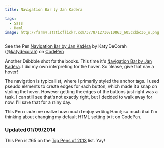 ```yaml
---
title: Navigation Bar by Jan Kaděra

tags:
  - Sass
  - Haml
image: http://farm4.staticflickr.com/3778/12730510863_605ccbbc36_o.png
---
```


<p data-height="500" data-theme-id="97" data-slug-hash="HEgwl" data-user="katydecorah" data-default-tab="result" class='codepen'>See the Pen <a href='http://codepen.io/katydecorah/pen/HEgwl'>Navigation Bar by Jan Kaděra</a> by Katy DeCorah (<a href='http://codepen.io/katydecorah'>@katydecorah</a>) on <a href='http://codepen.io'>CodePen</a></p>

Another Dribbble shot for the books. This time it's [Navigation Bar by Jan Kaděra](http://dribbble.com/shots/1267103-Navigation-Bar). I did my own interpreting for the hover. So please, give that nav a hover!

The navigation is typical list, where I primarily styled the anchor tags. I used pseudo elements to create edges for each button, which made it a snap on styling the hover. However getting the edges of the buttons just right was a task. I can still see that's not exactly right, but I decided to walk away for now. I'll save that for a rainy day.

This Pen made me realize how much I enjoy writing Haml; so much that I'm thinking about changing my default HTML setting to it on CodePen.

### Updated 01/09/2014

This Pen is #65 on the [Top Pens of 2013](http://codepen.io/2013/popular/4) list. Yay!

